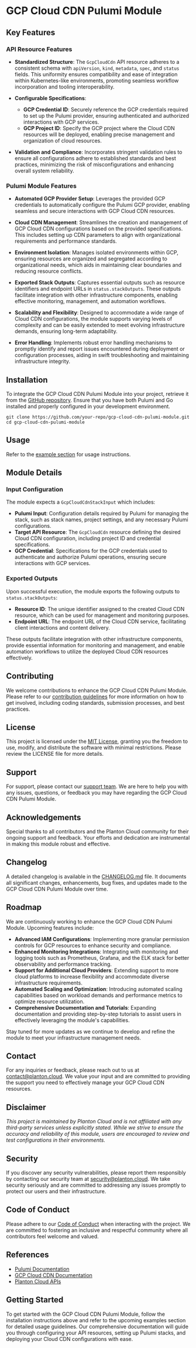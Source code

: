 # GCP Cloud CDN Pulumi Module

## Key Features

### API Resource Features

- **Standardized Structure**: The `GcpCloudCdn` API resource adheres to a consistent schema with `apiVersion`, `kind`, `metadata`, `spec`, and `status` fields. This uniformity ensures compatibility and ease of integration within Kubernetes-like environments, promoting seamless workflow incorporation and tooling interoperability.
  
- **Configurable Specifications**:
  - **GCP Credential ID**: Securely reference the GCP credentials required to set up the Pulumi provider, ensuring authenticated and authorized interactions with GCP services.
  - **GCP Project ID**: Specify the GCP project where the Cloud CDN resources will be deployed, enabling precise management and organization of cloud resources.
  
- **Validation and Compliance**: Incorporates stringent validation rules to ensure all configurations adhere to established standards and best practices, minimizing the risk of misconfigurations and enhancing overall system reliability.

### Pulumi Module Features

- **Automated GCP Provider Setup**: Leverages the provided GCP credentials to automatically configure the Pulumi GCP provider, enabling seamless and secure interactions with GCP Cloud CDN resources.
  
- **Cloud CDN Management**: Streamlines the creation and management of GCP Cloud CDN configurations based on the provided specifications. This includes setting up CDN parameters to align with organizational requirements and performance standards.
  
- **Environment Isolation**: Manages isolated environments within GCP, ensuring resources are organized and segregated according to organizational needs, which aids in maintaining clear boundaries and reducing resource conflicts.
  
- **Exported Stack Outputs**: Captures essential outputs such as resource identifiers and endpoint URLs in `status.stackOutputs`. These outputs facilitate integration with other infrastructure components, enabling effective monitoring, management, and automation workflows.
  
- **Scalability and Flexibility**: Designed to accommodate a wide range of Cloud CDN configurations, the module supports varying levels of complexity and can be easily extended to meet evolving infrastructure demands, ensuring long-term adaptability.
  
- **Error Handling**: Implements robust error handling mechanisms to promptly identify and report issues encountered during deployment or configuration processes, aiding in swift troubleshooting and maintaining infrastructure integrity.

## Installation

To integrate the GCP Cloud CDN Pulumi Module into your project, retrieve it from the [GitHub repository](https://github.com/your-repo/gcp-cloud-cdn-pulumi-module). Ensure that you have both Pulumi and Go installed and properly configured in your development environment.

```shell
git clone https://github.com/your-repo/gcp-cloud-cdn-pulumi-module.git
cd gcp-cloud-cdn-pulumi-module
```

## Usage

Refer to the [example section](#examples) for usage instructions.

## Module Details

### Input Configuration

The module expects a `GcpCloudCdnStackInput` which includes:

- **Pulumi Input**: Configuration details required by Pulumi for managing the stack, such as stack names, project settings, and any necessary Pulumi configurations.
- **Target API Resource**: The `GcpCloudCdn` resource defining the desired Cloud CDN configuration, including project ID and credential specifications.
- **GCP Credential**: Specifications for the GCP credentials used to authenticate and authorize Pulumi operations, ensuring secure interactions with GCP services.

### Exported Outputs

Upon successful execution, the module exports the following outputs to `status.stackOutputs`:

- **Resource ID**: The unique identifier assigned to the created Cloud CDN resource, which can be used for management and monitoring purposes.
- **Endpoint URL**: The endpoint URL of the Cloud CDN service, facilitating client interactions and content delivery.

These outputs facilitate integration with other infrastructure components, provide essential information for monitoring and management, and enable automation workflows to utilize the deployed Cloud CDN resources effectively.

## Contributing

We welcome contributions to enhance the GCP Cloud CDN Pulumi Module. Please refer to our [contribution guidelines](CONTRIBUTING.md) for more information on how to get involved, including coding standards, submission processes, and best practices.

## License

This project is licensed under the [MIT License](LICENSE), granting you the freedom to use, modify, and distribute the software with minimal restrictions. Please review the LICENSE file for more details.

## Support

For support, please contact our [support team](mailto:support@planton.cloud). We are here to help you with any issues, questions, or feedback you may have regarding the GCP Cloud CDN Pulumi Module.

## Acknowledgements

Special thanks to all contributors and the Planton Cloud community for their ongoing support and feedback. Your efforts and dedication are instrumental in making this module robust and effective.

## Changelog

A detailed changelog is available in the [CHANGELOG.md](CHANGELOG.md) file. It documents all significant changes, enhancements, bug fixes, and updates made to the GCP Cloud CDN Pulumi Module over time.

## Roadmap

We are continuously working to enhance the GCP Cloud CDN Pulumi Module. Upcoming features include:

- **Advanced IAM Configurations**: Implementing more granular permission controls for GCP resources to enhance security and compliance.
- **Enhanced Monitoring Integrations**: Integrating with monitoring and logging tools such as Prometheus, Grafana, and the ELK stack for better observability and performance tracking.
- **Support for Additional Cloud Providers**: Extending support to more cloud platforms to increase flexibility and accommodate diverse infrastructure requirements.
- **Automated Scaling and Optimization**: Introducing automated scaling capabilities based on workload demands and performance metrics to optimize resource utilization.
- **Comprehensive Documentation and Tutorials**: Expanding documentation and providing step-by-step tutorials to assist users in effectively leveraging the module's capabilities.

Stay tuned for more updates as we continue to develop and refine the module to meet your infrastructure management needs.

## Contact

For any inquiries or feedback, please reach out to us at [contact@planton.cloud](mailto:contact@planton.cloud). We value your input and are committed to providing the support you need to effectively manage your GCP Cloud CDN resources.

## Disclaimer

*This project is maintained by Planton Cloud and is not affiliated with any third-party services unless explicitly stated. While we strive to ensure the accuracy and reliability of this module, users are encouraged to review and test configurations in their environments.*

## Security

If you discover any security vulnerabilities, please report them responsibly by contacting our security team at [security@planton.cloud](mailto:security@planton.cloud). We take security seriously and are committed to addressing any issues promptly to protect our users and their infrastructure.

## Code of Conduct

Please adhere to our [Code of Conduct](CODE_OF_CONDUCT.md) when interacting with the project. We are committed to fostering an inclusive and respectful community where all contributors feel welcome and valued.

## References

- [Pulumi Documentation](https://www.pulumi.com/docs/)
- [GCP Cloud CDN Documentation](https://cloud.google.com/cdn/docs)
- [Planton Cloud APIs](https://buf.build/plantoncloud/planton-cloud-apis/docs)

## Getting Started

To get started with the GCP Cloud CDN Pulumi Module, follow the installation instructions above and refer to the upcoming examples section for detailed usage guidelines. Our comprehensive documentation will guide you through configuring your API resources, setting up Pulumi stacks, and deploying your Cloud CDN configurations with ease.
